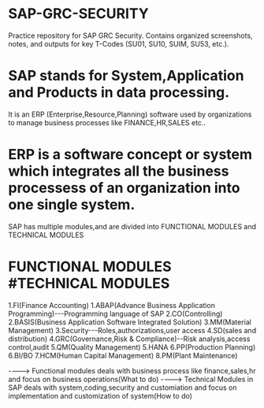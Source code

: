 # SAP-GRC-SECURITY
Practice repository for SAP GRC Security. Contains organized screenshots, notes, and outputs for key T-Codes (SU01, SU10, SUIM, SU53, etc.).


# SAP stands for System,Application and Products in data processing.
It is an ERP (Enterprise,Resource,Planning) software used by organizations to manage business processes like FINANCE,HR,SALES etc..

# ERP is a software concept or system which integrates all the business processess of an organization into one single system.
SAP has multiple modules,and are divided into FUNCTIONAL MODULES and TECHNICAL MODULES

# FUNCTIONAL MODULES                               #TECHNICAL MODULES
1.FI(Finance Accounting)                           1.ABAP(Advance Business Application Programming)---Programming language of SAP
2.CO(Controlling)                                  2.BASIS(Business Application Software Integrated Solution)
3.MM(Material Management)                          3.Security---Roles,authorizations,user access
4.SD(sales and distribution)                       4.GRC(Governance,Risk & Compliance)--Risk analysis,access control,audit
5.QM(Quality Management)                           5.HANA
6.PP(Production Planning)                          6.BI/BO
7.HCM(Human Capital Management)
8.PM(Plant Maintenance)

----> Functional modules deals with business process like finance,sales,hr and focus on business operations(What to do)
----> Technical Modules in SAP deals with system,coding,security and customiation and focus on implementation and customization of system(How to do)
